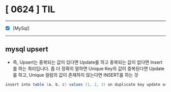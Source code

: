 # [ 0624 ] TIL

--- 

- [x] [MySql]

---

## mysql upsert

- 즉, Upsert는 중복되는 값이 있다면 Update를 하고 중복되는 값이 없다면 Insert를 하는 쿼리입니다. 좀 더 정확히 말하면 Unique Key의 값이 중복된다면 Update를 하고, Unique 컬럼의 값이 존재하지 않는다면 INSERT를 하는 것


```java
insert into table (a, b, c) values (1, 2, 3) on duplicate key update a=1, b=2, c=3;le
```


